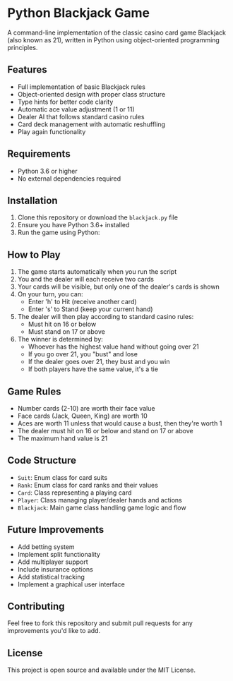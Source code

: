 # Python Blackjack Game

A command-line implementation of the classic casino card game Blackjack (also known as 21), written in Python using object-oriented programming principles.

## Features

- Full implementation of basic Blackjack rules
- Object-oriented design with proper class structure
- Type hints for better code clarity
- Automatic ace value adjustment (1 or 11)
- Dealer AI that follows standard casino rules
- Card deck management with automatic reshuffling
- Play again functionality

## Requirements

- Python 3.6 or higher
- No external dependencies required

## Installation

1. Clone this repository or download the `blackjack.py` file
2. Ensure you have Python 3.6+ installed
3. Run the game using Python:


## How to Play

1. The game starts automatically when you run the script
2. You and the dealer will each receive two cards
3. Your cards will be visible, but only one of the dealer's cards is shown
4. On your turn, you can:
   - Enter 'h' to Hit (receive another card)
   - Enter 's' to Stand (keep your current hand)
5. The dealer will then play according to standard casino rules:
   - Must hit on 16 or below
   - Must stand on 17 or above
6. The winner is determined by:
   - Whoever has the highest value hand without going over 21
   - If you go over 21, you "bust" and lose
   - If the dealer goes over 21, they bust and you win
   - If both players have the same value, it's a tie

## Game Rules

- Number cards (2-10) are worth their face value
- Face cards (Jack, Queen, King) are worth 10
- Aces are worth 11 unless that would cause a bust, then they're worth 1
- The dealer must hit on 16 or below and stand on 17 or above
- The maximum hand value is 21

## Code Structure

- `Suit`: Enum class for card suits
- `Rank`: Enum class for card ranks and their values
- `Card`: Class representing a playing card
- `Player`: Class managing player/dealer hands and actions
- `Blackjack`: Main game class handling game logic and flow

## Future Improvements

- Add betting system
- Implement split functionality
- Add multiplayer support
- Include insurance options
- Add statistical tracking
- Implement a graphical user interface

## Contributing

Feel free to fork this repository and submit pull requests for any improvements you'd like to add.

## License

This project is open source and available under the MIT License.
